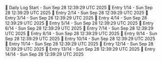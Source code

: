 📅 Daily Log Start - Sun Sep 28 12:39:29 UTC 2025
📌 Entry 1/14 - Sun Sep 28 12:39:29 UTC 2025
📌 Entry 2/14 - Sun Sep 28 12:39:29 UTC 2025
📌 Entry 3/14 - Sun Sep 28 12:39:29 UTC 2025
📌 Entry 4/14 - Sun Sep 28 12:39:29 UTC 2025
📌 Entry 5/14 - Sun Sep 28 12:39:29 UTC 2025
📌 Entry 6/14 - Sun Sep 28 12:39:29 UTC 2025
📌 Entry 7/14 - Sun Sep 28 12:39:29 UTC 2025
📌 Entry 8/14 - Sun Sep 28 12:39:29 UTC 2025
📌 Entry 9/14 - Sun Sep 28 12:39:29 UTC 2025
📌 Entry 10/14 - Sun Sep 28 12:39:29 UTC 2025
📌 Entry 11/14 - Sun Sep 28 12:39:29 UTC 2025
📌 Entry 12/14 - Sun Sep 28 12:39:29 UTC 2025
📌 Entry 13/14 - Sun Sep 28 12:39:29 UTC 2025
📌 Entry 14/14 - Sun Sep 28 12:39:29 UTC 2025
